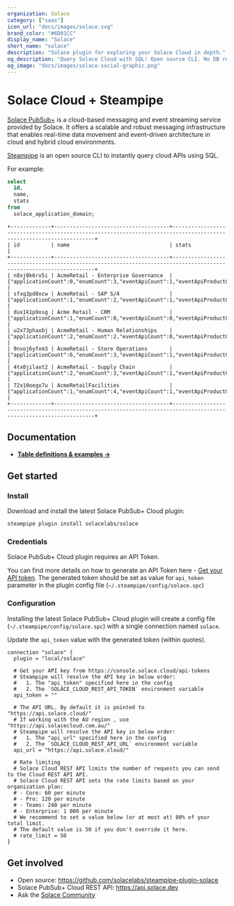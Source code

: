 ```yaml
---
organization: Solace
category: ["saas"]
icon_url: "docs/images/solace.svg"
brand_color: "#6D01CC"
display_name: "Solace"
short_name: "solace"
description: "Solace plugin for exploring your Solace Cloud in depth."
og_description: "Query Solace Cloud with SQL! Open source CLI. No DB required."
og_image: "docs/images/solace-social-graphic.png"
---
```


# Solace Cloud + Steampipe

[Solace PubSub+](https://www.solace.com) is a cloud-based messaging and event streaming service provided by Solace. It offers a scalable and robust messaging infrastructure that enables real-time data movement and event-driven architecture in cloud and hybrid cloud environments.

[Steampipe](https://steampipe.io) is an open source CLI to instantly query cloud APIs using SQL.



For example:

```sql
select
  id,
  name,
  stats
from
  solace_application_domain;
```

```
+-------------+-------------------------------------+-------------------------------------------------------------------------------------------------------------------+
| id          | name                                | stats                                                                                                             |
+-------------+-------------------------------------+-------------------------------------------------------------------------------------------------------------------+
| n8xj0k6rx5i | AcmeRetail - Enterprise Governance  | {"applicationCount":0,"enumCount":3,"eventApiCount":1,"eventApiProductCount":0,"eventCount":2,"schemaCount":2}    |
| sfxq3pd8xcw | AcmeRetail - SAP S/4                | {"applicationCount":1,"enumCount":2,"eventApiCount":1,"eventApiProductCount":1,"eventCount":8,"schemaCount":26}   |
| dux1k1p9xsg | Acme Retail - CRM                   | {"applicationCount":1,"enumCount":0,"eventApiCount":0,"eventApiProductCount":0,"eventCount":3,"schemaCount":1}    |
| u2x73phaxbj | AcmeRetail - Human Relationships    | {"applicationCount":2,"enumCount":2,"eventApiCount":0,"eventApiProductCount":0,"eventCount":3,"schemaCount":5}    |
| 9nxoj6yfxm3 | AcmeRetail - Store Operations       | {"applicationCount":6,"enumCount":3,"eventApiCount":1,"eventApiProductCount":0,"eventCount":2,"schemaCount":2}    |
| 4tx0jilaxt2 | AcmeRetail - Supply Chain           | {"applicationCount":2,"enumCount":3,"eventApiCount":1,"eventApiProductCount":0,"eventCount":2,"schemaCount":2}    |
| 72x10oegx7u | AcmeRetailFacilities                | {"applicationCount":1,"enumCount":4,"eventApiCount":1,"eventApiProductCount":1,"eventCount":2,"schemaCount":2}    |
+-------------+-------------------------------------+-------------------------------------------------------------------------------------------------------------------+
```

## Documentation

- **[Table definitions & examples →](tables/index.md)**

## Get started

### Install

Download and install the latest Solace PubSub+ Cloud plugin:

```bash
steampipe plugin install solacelabs/solace
```

### Credentials

Solace PubSub+ Cloud plugin requires an API Token.

You can find more details on how to generate an API Token here - [Get your API token](https://docs.solace.com/Cloud/ght_api_tokens.htm). The generated token should be set as value for `api_token` parameter in the plugin config file (`~/.steampipe/config/solace.spc`) 

### Configuration

Installing the latest Solace PubSub+ Cloud plugin will create a config file (`~/.steampipe/config/solace.spc`) with a single connection named `solace`.

Update the `api_token` value with the generated token (within quotes).

```hcl
connection "solace" {
  plugin = "local/solace"

  # Get your API key from https://console.solace.cloud/api-tokens
  # Steampipe will resolve the API key in below order:
  #   1. The "api_token" specified here in the config
  #   2. The `SOLACE_CLOUD_REST_API_TOKEN` environment variable
  api_token = ""

  # The API URL. By default it is pointed to "https://api.solace.cloud/"
  # If working with the AU region , use "https://api.solacecloud.com.au/"
  # Steampipe will resolve the API key in below order:
  #   1. The "api_url" specified here in the config
  #   2. The `SOLACE_CLOUD_REST_API_URL` environment variable
  api_url = "https://api.solace.cloud/"

  # Rate limiting
  # Solace Cloud REST API limits the number of requests you can send to the Cloud REST API API.
  # Solace Cloud REST API sets the rate limits based on your organization plan:
  # - Core: 60 per minute
  # - Pro: 120 per minute
  # - Teams: 240 per minute
  # - Enterprise: 1 000 per minute
  # We recommend to set a value below (or at most at) 80% of your total limit.
  # The default value is 50 if you don't override it here.
  # rate_limit = 50
}
```

## Get involved

- Open source: https://github.com/solacelabs/steampipe-plugin-solace
- Solace PubSub+ Cloud REST API: https://api.solace.dev
- Ask the [Solace Community](https://solace.community)

